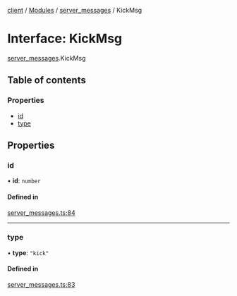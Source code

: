 [client](/) / [Modules](/gen/modules.md) / [server\_messages](/gen/modules/server_messages.md) / KickMsg

# Interface: KickMsg

[server_messages](/gen/modules/server_messages.md).KickMsg

## Table of contents

### Properties

- [id](/gen/interfaces/server_messages.KickMsg.md#id)
- [type](/gen/interfaces/server_messages.KickMsg.md#type)

## Properties

### id

• **id**: `number`

#### Defined in

[server_messages.ts:84](https://github.com/cgsdev0/rollycubes/blob/1c25446/client/src/types/server_messages.ts#L84)

___

### type

• **type**: ``"kick"``

#### Defined in

[server_messages.ts:83](https://github.com/cgsdev0/rollycubes/blob/1c25446/client/src/types/server_messages.ts#L83)
